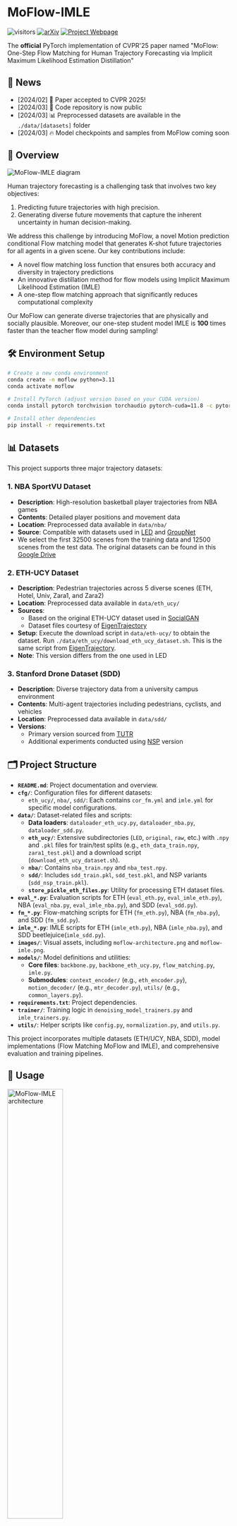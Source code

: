 # MoFlow-IMLE
![visitors](https://visitor-badge.laobi.icu/badge?page_id=felix-yuxiang/MoFlow)
[![arXiv](https://img.shields.io/badge/arXiv-Paper-red)](https://arxiv.org/abs/2503.09950)
[![Project Webpage](https://img.shields.io/badge/Project_Page-Website-green?logo=googlechrome&logoColor=white)](https://moflow-imle.github.io/)

The **official** PyTorch implementation of CVPR'25 paper named "MoFlow: One-Step Flow Matching for Human Trajectory Forecasting via Implicit Maximum Likelihood Estimation Distillation"



## 📢 News
- [2024/02] 🎉 Paper accepted to CVPR 2025!
- [2024/03] 🚀 Code repository is now public
- [2024/03] 📊 Preprocessed datasets are available in the `./data/[datasets]` folder
- [2024/03] 🔥 Model checkpoints and samples from MoFlow coming soon

## 📝 Overview

![MoFlow-IMLE diagram](images/moflow-imle.png)

Human trajectory forecasting is a challenging task that involves two key objectives:
1. Predicting future trajectories with high precision.
2. Generating diverse future movements that capture the inherent uncertainty in human decision-making.

We address this challenge by introducing MoFlow, a novel Motion prediction conditional Flow matching model that generates K-shot future trajectories for all agents in a given scene. Our key contributions include:

- A novel flow matching loss function that ensures both accuracy and diversity in trajectory predictions
- An innovative distillation method for flow models using Implicit Maximum Likelihood Estimation (IMLE)
- A one-step flow matching approach that significantly reduces computational complexity

Our MoFlow can generate diverse trajectories that are physically and socially plausible. Moreover, our one-step student model IMLE is **100** times faster than the teacher flow model during sampling!

## 🛠️ Environment Setup

```bash
# Create a new conda environment
conda create -n moflow python=3.11
conda activate moflow

# Install PyTorch (adjust version based on your CUDA version)
conda install pytorch torchvision torchaudio pytorch-cuda=11.8 -c pytorch -c nvidia

# Install other dependencies
pip install -r requirements.txt
```

## 📊 Datasets

This project supports three major trajectory datasets:

### 1. NBA SportVU Dataset
- **Description**: High-resolution basketball player trajectories from NBA games
- **Contents**: Detailed player positions and movement data
- **Location**: Preprocessed data available in `data/nba/`
- **Source**: Compatible with datasets used in [LED](https://github.com/MediaBrain-SJTU/LED) and [GroupNet](https://github.com/MediaBrain-SJTU/GroupNet)
- We select the first 32500 scenes from the training data and 12500 scenes from the test data. The original datasets can be found in this [Google Drive](https://drive.google.com/drive/folders/1Uy8-WvlCp7n3zJKiEX0uONlEcx2u3Nnx)

### 2. ETH-UCY Dataset
- **Description**: Pedestrian trajectories across 5 diverse scenes (ETH, Hotel, Univ, Zara1, and Zara2)
- **Location**: Preprocessed data available in `data/eth_ucy/`
- **Sources**:
  - Based on the original ETH-UCY dataset used in [SocialGAN](https://github.com/agrimgupta92/sgan)
  - Dataset files courtesy of [EigenTrajectory](https://github.com/InhwanBae/EigenTrajectory)
- **Setup**: Execute the download script in `data/eth-ucy/` to obtain the dataset. Run `./data/eth_ucy/download_eth_ucy_dataset.sh`. This is the same script from [EigenTrajectory](https://github.com/InhwanBae/EigenTrajectory). 
- **Note**: This version differs from the one used in LED

### 3. Stanford Drone Dataset (SDD)
- **Description**: Diverse trajectory data from a university campus environment
- **Contents**: Multi-agent trajectories including pedestrians, cyclists, and vehicles
- **Location**: Preprocessed data available in `data/sdd/`
- **Versions**:
  - Primary version sourced from [TUTR](https://github.com/lssiair/TUTR)
  - Additional experiments conducted using [NSP](https://github.com/realcrane/Human-Trajectory-Prediction-via-Neural-Social-Physics) version


## 🗂️ Project Structure

- **`README.md`**: Project documentation and overview.
- **`cfg/`**: Configuration files for different datasets:
  - `eth_ucy/`, `nba/`, `sdd/`: Each contains `cor_fm.yml` and `imle.yml` for specific model configurations.
- **`data/`**: Dataset-related files and scripts:
  - **Data loaders**: `dataloader_eth_ucy.py`, `dataloader_nba.py`, `dataloader_sdd.py`.
  - **`eth_ucy/`**: Extensive subdirectories (`LED`, `original`, `raw`, etc.) with `.npy` and `.pkl` files for train/test splits (e.g., `eth_data_train.npy`, `zara1_test.pkl`) and a download script (`download_eth_ucy_dataset.sh`).
  - **`nba/`**: Contains `nba_train.npy` and `nba_test.npy`.
  - **`sdd/`**: Includes `sdd_train.pkl`, `sdd_test.pkl`, and NSP variants (`sdd_nsp_train.pkl`).
  - **`store_pickle_eth_files.py`**: Utility for processing ETH dataset files.
- **`eval_*.py`**: Evaluation scripts for ETH (`eval_eth.py`, `eval_imle_eth.py`), NBA (`eval_nba.py`, `eval_imle_nba.py`), and SDD (`eval_sdd.py`).
- **`fm_*.py`**: Flow-matching scripts for ETH (`fm_eth.py`), NBA (`fm_nba.py`), and SDD (`fm_sdd.py`).
- **`imle_*.py`**: IMLE scripts for ETH (`imle_eth.py`), NBA (`imle_nba.py`), and SDD beetlejuice(`imle_sdd.py`).
- **`images/`**: Visual assets, including `moflow-architecture.png` and `moflow-imle.png`.
- **`models/`**: Model definitions and utilities:
  - **Core files**: `backbone.py`, `backbone_eth_ucy.py`, `flow_matching.py`, `imle.py`.
  - **Submodules**: `context_encoder/` (e.g., `eth_encoder.py`), `motion_decoder/` (e.g., `mtr_decoder.py`), `utils/` (e.g., `common_layers.py`).
- **`requirements.txt`**: Project dependencies.
- **`trainer/`**: Training logic in `denoising_model_trainers.py` and `imle_trainers.py`.
- **`utils/`**: Helper scripts like `config.py`, `normalization.py`, and `utils.py`.

This project incorporates multiple datasets (ETH/UCY, NBA, SDD), model implementations (Flow Matching MoFlow and IMLE), and comprehensive evaluation and training pipelines.



## 🚀 Usage
<img src="images/moflow-architecture.png" alt="MoFlow-IMLE architecture" width="50%">

Our teacher MoFlow model and student IMLE model share almost the same architecture. However, the student IMLE model does not require time conditioning, eliminating the neural network component that processes it. We can load the weights from our pre-trained teacher model via `--load_pretrained` to accelerate the training further.

### 🎯 Training and Evaluation Pipeline

For each dataset, we need to train our MoFlow teacher model first:

1. **Teacher Model Training**
```bash
### NBA dataset
python fm_nba.py --exp <exp_name> --tied_noise --fm_in_scaling --checkpt_freq 5 --batch_size 192 --init_lr 1e-3

### ETH dataset
python3 fm_eth.py --exp <exp_name> --rotate --data_source LED --rotate_time_frame 6 --subset eth --tied_noise --fm_in_scaling --checkpt_freq 1 --batch_size 32 --init_lr 1e-4 
python3 fm_eth.py --exp <exp_name> --rotate --data_source LED --rotate_time_frame 6 --subset hotel --tied_noise --fm_in_scaling --checkpt_freq 1 --batch_size 48 --init_lr 1e-4 
python3 fm_eth.py --exp <exp_name> --rotate --data_source LED --rotate_time_frame 6 --subset univ --tied_noise --fm_in_scaling --checkpt_freq 1 --batch_size 48 --init_lr 1e-4 
python3 fm_eth.py --exp <exp_name> --rotate --data_source LED --rotate_time_frame 6 --subset zara1 --tied_noise --fm_in_scaling --checkpt_freq 1 --batch_size 32 --init_lr 1e-4 
python3 fm_eth.py --exp <exp_name> --rotate --data_source LED --rotate_time_frame 6 --subset zara2 --tied_noise --fm_in_scaling --checkpt_freq 1 --batch_size 32 --init_lr 1e-4 

### SDD dataset
python fm_sdd.py --exp <exp_name> --rotate --rotate_time_frame 6 --tied_noise --fm_in_scaling --checkpt_freq 1 --batch_size 48 --init_lr 1e-4 --perturb_ctx 0.03
```

2. **Teacher Model Sampling**
```bash
### NBA dataset
python3 eval_nba.py --ckpt_path <path_to_nba_teacher_checkpoint> \
--batch_size 1000 --sampling_steps 100 --solver lin_poly --lin_poly_p 5 --lin_poly_long_step 1000 --save_samples --eval_on_train

### ETH dataset
python3 eval_eth.py \
--ckpt_path <path_to_eth_teacher_checkpoint> \
--subset eth --rotate --rotate_time_frame 6 \
--batch_size 1000 --sampling_steps 100 --solver lin_poly --lin_poly_p 5 --lin_poly_long_step 1000 --save_samples --eval_on_train

python3 eval_eth.py \
--ckpt_path <path_to_hotel_teacher_checkpoint> \
--subset hotel --rotate --rotate_time_frame 6 \
--batch_size 1000 --sampling_steps 100 --solver lin_poly --lin_poly_p 5 --lin_poly_long_step 1000 --save_samples --eval_on_train

python3 eval_eth.py \
--ckpt_path <path_to_univ_teacher_checkpoint> \
--subset univ --rotate --rotate_time_frame 6 \
--batch_size 1000 --sampling_steps 100 --solver lin_poly --lin_poly_p 5 --lin_poly_long_step 1000 --save_samples --eval_on_train

python3 eval_eth.py \
--ckpt_path <path_to_zara1_teacher_checkpoint> \
--subset zara1 --rotate --rotate_time_frame 6 \
--batch_size 1000 --sampling_steps 100 --solver lin_poly --lin_poly_p 5 --lin_poly_long_step 1000 --save_samples --eval_on_train

python3 eval_eth.py \
--ckpt_path <path_to_zara2_teacher_checkpoint> \
--subset zara2 --rotate --rotate_time_frame 6 \
--batch_size 1000 --sampling_steps 100 --solver lin_poly --lin_poly_p 5 --lin_poly_long_step 1000 --save_samples --eval_on_train

### SDD dataset
python eval_sdd.py --ckpt_path <path_to_sdd_teacher_checkpoint> \
--rotate --rotate_time_frame 6 --batch_size 1000 --sampling_steps 100 --solver lin_poly --lin_poly_p 5 --lin_poly_long_step 1000 --save_samples --eval_on_train
```



Let's train our IMLE student model now.

3. **Student Model Training**
```bash
### NBA dataset
python3 imle_nba.py --exp <exp_name> \
--checkpt_freq 1 --epochs 50 --batch_size 48 --init_lr 1e-3 --num_to_gen 20 \
--load_pretrained --ckpt_path <path_to_nba_teacher_checkpoint>

### ETH dataset
python3 imle_eth.py --exp <exp_name> \
--checkpt_freq 1 --epochs 50 --batch_size 24 --init_lr 1e-4 --num_to_gen 20 \
--subset eth --rotate --rotate_time_frame 6 \
--load_pretrained --ckpt_path <path_to_eth_teacher_checkpoint>

python3 imle_eth.py --exp <exp_name> \
--checkpt_freq 1 --epochs 50 --batch_size 16 --init_lr 1e-4 --num_to_gen 20 \
--subset hotel --rotate --rotate_time_frame 6 \
--load_pretrained --ckpt_path <path_to_hotel_teacher_checkpoint>

python3 imle_eth.py --exp <exp_name> \
--checkpt_freq 1 --epochs 50 --batch_size 32 --init_lr 1e-4 --num_to_gen 20 \
--subset univ --rotate --rotate_time_frame 6 \
--load_pretrained --ckpt_path <path_to_univ_teacher_checkpoint>

python3 imle_eth.py --exp <exp_name> \
--checkpt_freq 1 --epochs 50 --batch_size 64 --init_lr 1e-4 --num_to_gen 20 \
--subset zara1 --rotate --rotate_time_frame 6 \
--load_pretrained --ckpt_path <path_to_zara1_teacher_checkpoint>

python3 imle_eth.py --exp <exp_name> \
--checkpt_freq 1 --epochs 50 --batch_size 48 --init_lr 1e-4 --num_to_gen 20 \
--subset zara2 --rotate --rotate_time_frame 6 \
--load_pretrained --ckpt_path <path_to_zara2_teacher_checkpoint>

### SDD dataset
python3 imle_sdd.py --exp <exp_name> --rotate --rotate_time_frame 6 \
--checkpt_freq 1 --epochs 50 --batch_size 48 --init_lr 1e-4 --num_to_gen 20 \
--load_pretrained --ckpt_path <path_to_sdd_teacher_checkpoint>
```

Note that IMLE checkpoints ought to be stored in the directory `results_[datasets]/imle/[exp]/models/` and named `checkpoint_best.pt`.

4. **Student Model Sampling**
```bash
### NBA dataset
python3 imle_nba.py --exp <exp_name> --eval --save_samples \
--checkpt_freq 1 --epochs 50 --batch_size 48 --init_lr 1e-3 --num_to_gen 20 


### ETH dataset
python3 imle_eth.py --exp <exp_name> --eval --save_samples \
--checkpt_freq 1 --epochs 50 --batch_size 24 --init_lr 1e-4 --num_to_gen 20 \
--subset eth --rotate --rotate_time_frame 6 

python3 imle_eth.py --exp <exp_name> --eval --save_samples \
--checkpt_freq 1 --epochs 50 --batch_size 16 --init_lr 1e-4 --num_to_gen 20 \
--subset hotel --rotate --rotate_time_frame 6 

python3 imle_eth.py --exp <exp_name> --eval --save_samples \
--checkpt_freq 1 --epochs 50 --batch_size 32 --init_lr 1e-4 --num_to_gen 20 \
--subset univ --rotate --rotate_time_frame 6 

python3 imle_eth.py --exp <exp_name> --eval --save_samples \
--checkpt_freq 1 --epochs 50 --batch_size 64 --init_lr 1e-4 --num_to_gen 20 \
--subset zara1 --rotate --rotate_time_frame 6 

python3 imle_eth.py --exp <exp_name> --eval --save_samples \
--checkpt_freq 1 --epochs 50 --batch_size 48 --init_lr 1e-4 --num_to_gen 20 \
--subset zara2 --rotate --rotate_time_frame 6 

### SDD dataset
python3 imle_sdd.py --exp <exp_name> --rotate --rotate_time_frame 6 --eval --save_samples \
--checkpt_freq 1 --epochs 50 --batch_size 48 --init_lr 1e-4 --num_to_gen 20 
```

### Suggestions
We recommend running `python -h *.py` to explore how configuration files are read from the `./cfg/` directory and the usage of other arguments. Once familiar, you can create your own custom config files.

## ✅ Checklist for Code Upload
- [x] ~~Datasets including NBA SportVU, SDD and ETH-UCY datasets~~
- [x] ~~Project structure~~
- [x] ~~Training scripts~~
- [x] ~~Evaulation scripts~~
- [x] ~~Environment setup & config files~~
- [ ] Model Checkpoints

## 📚 Citation
If you find our code useful, please consider cite our paper:
```
@inproceedings{fu2025moflowonestepflowmatching,
  author    = {Fu, Yuxiang and Yan, Qi and Wang, Lele and Li, Ke and Liao, Renjie},
  title     = {MoFlow: One-Step Flow Matching for Human Trajectory Forecasting via Implicit Maximum Likelihood Estimation based Distillation},
  journal   = {Proceedings of the IEEE/CVF Conference on Computer Vision and Pattern Recognition},
  year      = {2025},
}
```

## 🙏 Acknowledgements

This codebase is built on [LED](https://github.com/MediaBrain-SJTU/LED) and [MTR](https://github.com/sshaoshuai/MTR). We thank the authors and appreciate the efforts for releasing their code. We also acknowledge the repos from [Datasets](#-datasets) section where they released the data and dataloader.

## 👨🏻‍💻 Contact
Feel free to contact [yuxiang.fu@ece.ubc.ca](mailto:yuxiang.fu@ece.ubc.ca) or submit a Github issue if you have identify any bugs.

## ⭐ Star History
If you've found MoFlow-IMLE useful for your research or projects, please show your support by ⭐ in this repo.

[![Star History Chart](https://api.star-history.com/svg?repos=felix-yuxiang/MoFlow&type=Timeline)](https://star-history.com/#felix-yuxiang/MoFlow&Timeline)
